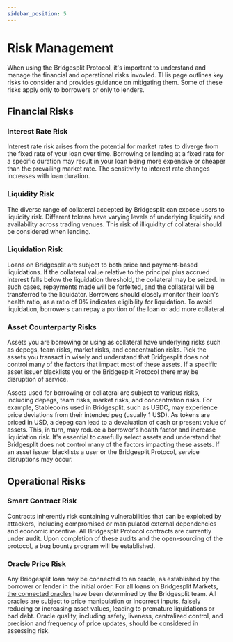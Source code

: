 ```yaml
---
sidebar_position: 5
---
```

# Risk Management
When using the Bridgesplit Protocol, it's important to understand and manage the financial and operational risks invovled. THis page outlines key risks to consider and provides guidance on mitigating them. Some of these risks apply only to borrowers or only to lenders.
## Financial Risks
### Interest Rate Risk
Interest rate risk arises from the potential for market rates to diverge from the fixed rate of your loan over time. Borrowing or lending at a fixed rate for a specific duration may result in your loan being more expensive or cheaper than the prevailing market rate. The sensitivity to interest rate changes increases with loan duration.

### Liquidity Risk
The diverse range of collateral accepted by Bridgesplit can expose users to liquidity risk. Different tokens have varying levels of underlying liquidity and availability across trading venues. This risk of illiquidity of collateral should be considered when lending.

### Liquidation Risk
Loans on Bridgesplit are subject to both price and payment-based liquidations. If the collateral value relative to the principal plus accrued interest falls below the liquidation threshold, the collateral may be seized. In such cases, repayments made will be forfeited, and the collateral will be transferred to the liquidator. Borrowers should closely monitor their loan's health ratio, as a ratio of 0% indicates eligibility for liquidation. To avoid liquidation, borrowers can repay a portion of the loan or add more collateral.

### Asset Counterparty Risks
Assets you are borrowing or using as collateral have underlying risks such as depegs, team risks, market risks, and concentration risks. Pick the assets you transact in wisely and understand that Bridgesplit does not control many of the factors that impact most of these assets. If a specific asset issuer blacklists you or the Bridgesplit Protocol there may be disruption of service.

Assets used for borrowing or collateral are subject to various risks, including depegs, team risks, market risks, and concentration risks. For example, Stablecoins used in Bridgesplit, such as USDC, may experience price deviations from their intended peg (usually 1 USD). As tokens are priced in USD, a depeg can lead to a devaluation of cash or present value of assets. This, in turn, may reduce a borrower's health factor and increase liquidation risk. It's essential to carefully select assets and understand that Bridgesplit does not control many of the factors impacting these assets. If an asset issuer blacklists a user or the Bridgesplit Protocol, service disruptions may occur.


## Operational Risks
### Smart Contract Risk
Contracts inherently risk containing vulnerabilities that can be exploited by attackers, including compromised or manipulated external dependencies and economic incentive. All Bridgesplit Protocol contracts are currently under audit. Upon completion of these audits and the open-sourcing of the protocol, a bug bounty program will be established.

### Oracle Price Risk
Any Bridgesplit loan may be connected to an oracle, as established by the borrower or lender in the initial order. For all loans on Bridgesplit Markets, [the connected oracles]("/docs/concepts/markets/asset-parameters") have been determined by the Bridgesplit team. All oracles are subject to price manipulation or incorrect inputs, falsely reducing or increasing asset values, leading to premature liquidations or bad debt. Oracle quality, including safety, liveness, centralized control, and precision and frequency of price updates, should be considered in assessing risk.